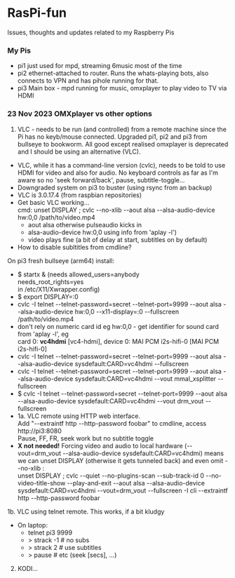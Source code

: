 # RasPi-fun
Issues, thoughts and updates related to my Raspberry Pis

### My Pis
- pi1 just used for mpd, streaming 6music most of the time
- pi2 ethernet-attached to router.  Runs the whats-playing bots, also connects to VPN and has pihole running for that.
- pi3 Main box - mpd running for music, omxplayer to play video to TV via HDMI

### 23 Nov 2023 OMXplayer vs other options
1. VLC - needs to be run (and controlled) from a remote machine since the Pi has no keyb/mouse connected.
Upgraded pi1, pi2 and pi3 from bullseye to bookworm.  All good except realised omxplayer is deprecated and I should be using an alternative (VLC).
- VLC, while it has a command-line version (cvlc), needs to be told to use HDMI for video and also for audio.  No keyboard controls as far as I'm aware so no 'seek forward/back', pause, subtitle-toggle...
- Downgraded system on pi3 to buster (using rsync from an backup)
- VLC is 3.0.17.4 (from raspbian repositories)
- Get basic VLC working...<br>
   cmd: unset DISPLAY ; cvlc --no-xlib --aout alsa --alsa-audio-device hw:0,0 /path/to/video.mp4
   - aout alsa otherwise pulseaudio kicks in
   - alsa-audio-device hw:0,0 using info from 'aplay -l')
   - video plays fine (a bit of delay at start, subtitles on by default)
- How to disable subltitles from cmdline?<br>

On pi3 fresh bullseye (arm64) install:
  - \$ startx & (needs allowed_users=anybody <br>
needs_root_rights=yes <br> in /etc/X11/Xwrapper.config)<br>
  - \$ export DISPLAY=:0
  - cvlc -I telnet --telnet-password=secret --telnet-port=9999 --aout alsa --alsa-audio-device hw:0,0 --x11-display=:0 --fullscreen /path/to/video.mp4
  - don't rely on numeric card id eg hw:0,0 - get identifier for sound card from 'aplay -l', eg<br>
  card 0: **vc4hdmi** [vc4-hdmi], device 0: MAI PCM i2s-hifi-0 [MAI PCM i2s-hifi-0]
  - cvlc -I telnet --telnet-password=secret --telnet-port=9999 --aout alsa --alsa-audio-device sysdefault:CARD=vc4hdmi --fullscreen
  - cvlc -I telnet --telnet-password=secret --telnet-port=9999 --aout alsa --alsa-audio-device sysdefault:CARD=vc4hdmi --vout mmal_xsplitter --fullscreen
  - \$ cvlc -I telnet --telnet-password=secret --telnet-port=9999 --aout alsa --alsa-audio-device sysdefault:CARD=vc4hdmi --vout drm_vout  --fullscreen
  - 1a. VLC remote using HTTP web interface.   <br>
   Add "--extraintf http --http-password foobar" to cmdline, access http://pi3:8080 <br>
   Pause, FF, FR, seek work but no subtitle toggle
   - <b>X not needed!</b>  Forcing video and audio to local hardware (--vout=drm_vout --alsa-audio-device sysdefault:CARD=vc4hdmi) means we can unset DISPLAY (otherwise it gets tunneled back) and even omit --no-xlib :<br>
unset DISPLAY ; cvlc --quiet --no-plugins-scan --sub-track-id 0 --no-video-title-show --play-and-exit --aout alsa --alsa-audio-device sysdefault:CARD=vc4hdmi --vout=drm_vout --fullscreen -I cli --extraintf http --http-password foobar

1b. VLC using telnet remote.  This works, if a bit kludgy<br>
- On laptop:
   - telnet pi3 9999
   -   \> strack -1 # no subs
   -   \> strack 2 # use subtitles
   -   \> pause # etc (seek [secs], ...)
  

2. KODI...
